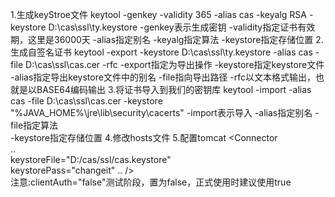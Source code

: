 1.生成keyStroe文件
keytool -genkey -validity 365 -alias cas -keyalg RSA -keystore D:\cas\ssl\ty.keystore
-genkey表示生成密钥 
-validity指定证书有效期，这里是36000天
-alias指定别名
-keyalg指定算法
-keystore指定存储位置
2.生成自签名证书
keytool -export -keystore D:\cas\ssl\ty.keystore -alias cas -file D:\cas\ssl\cas.cer -rfc
-export指定为导出操作 
-keystore指定keystore文件
-alias指定导出keystore文件中的别名
-file指向导出路径
-rfc以文本格式输出，也就是以BASE64编码输出
3.将证书导入到我们的密钥库
keytool -import -alias cas -file D:\cas\ssl\cas.cer -keystore "%JAVA_HOME%\jre\lib\security\cacerts"
-import表示导入 
-alias指定别名
-file指定算法  
-keystore指定存储位置
4.修改hosts文件
5.配置tomcat
<Connector  
	..  
 keystoreFile="D:/cas/ssl/cas.keystore"  
    		   keystorePass="changeit"
    .. />  
注意:clientAuth="false"测试阶段，置为false，正式使用时建议使用true